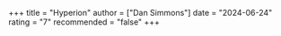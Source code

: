 +++
title = "Hyperion"
author = ["Dan Simmons"]
date = "2024-06-24"
rating = "7"
recommended = "false"
+++